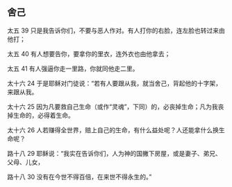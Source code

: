 ## 舍己

太五 39 只是我告诉你们，不要与恶人作对。有人打你的右脸，连左脸也转过来由他打；

太五 40 有人想要告你，要拿你的里衣，连外衣也由他拿去；

太五 41 有人强逼你走一里路，你就同他走二里。

太十六 24 于是耶稣对门徒说：“若有人要跟从我，就当舍己，背起他的十字架，来跟从我。

太十六 25 因为凡要救自己生命（或作“灵魂”，下同）的，必丧掉生命；凡为我丧掉生命的，必得着生命。

太十六 26 人若赚得全世界，赔上自己的生命，有什么益处呢？人还能拿什么换生命呢？

路十八 29 耶稣说：“我实在告诉你们，人为神的国撇下房屋，或是妻子、弟兄、父母、儿女，

路十八 30 没有在今世不得百倍，在来世不得永生的。”



